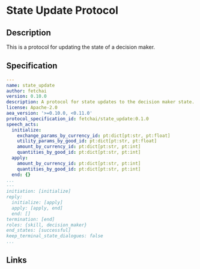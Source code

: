 # State Update Protocol

## Description

This is a protocol for updating the state of a decision maker.

## Specification

```yaml
---
name: state_update
author: fetchai
version: 0.10.0
description: A protocol for state updates to the decision maker state.
license: Apache-2.0
aea_version: '>=0.10.0, <0.11.0'
protocol_specification_id: fetchai/state_update:0.1.0
speech_acts:
  initialize:
    exchange_params_by_currency_id: pt:dict[pt:str, pt:float]
    utility_params_by_good_id: pt:dict[pt:str, pt:float]
    amount_by_currency_id: pt:dict[pt:str, pt:int]
    quantities_by_good_id: pt:dict[pt:str, pt:int]
  apply:
    amount_by_currency_id: pt:dict[pt:str, pt:int]
    quantities_by_good_id: pt:dict[pt:str, pt:int]
  end: {}
...
---
initiation: [initialize]
reply:
  initialize: [apply]
  apply: [apply, end]
  end: []
termination: [end]
roles: {skill, decision_maker}
end_states: [successful]
keep_terminal_state_dialogues: false
...
```

## Links
